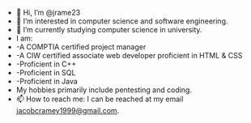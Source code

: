 - 👋 Hi, I’m @jrame23
- 👀 I’m interested in computer science and software engineering.
- 🌱 I’m currently studying computer science in university.
- I am: 
- -A COMPTIA certified project manager
- -A CIW certified associate web developer proficient in HTML & CSS
- -Proficient in C++
- -Proficient in SQL
- -Proficient in Java
- My hobbies primarily include pentesting
and coding.
- 📫 How to reach me: I can be reached at my email jacobcramey1999@gmail.com.

<!---
jrame23/jrame23 is a ✨ special ✨ repository because its `README.md` (this file) appears on your GitHub profile.
You can click the Preview link to take a look at your changes.
--->
